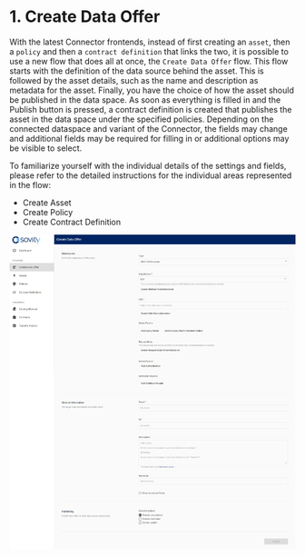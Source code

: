 # 1. Create Data Offer

With the latest Connector frontends, instead of first creating an ```asset```, then a ```policy``` and then a ```contract definition``` that links the two, it is possible to use a new flow that does all at once, the ```Create Data Offer``` flow. This flow starts with the definition of the data source behind the asset. This is followed by the asset details, such as the name and description as metadata for the asset. Finally, you have the choice of how the asset should be published in the data space. As soon as everything is filled in and the Publish button is pressed, a contract definition is created that publishes the asset in the data space under the specified policies. Depending on the connected dataspace and variant of the Connector, the fields may change and additional fields may be required for filling in or additional options may be visible to select.

To familiarize yourself with the individual details of the settings and fields, please refer to the detailed instructions for the individual areas represented in the flow:
- Create Asset
- Create Policy
- Create Contract Definition

![Create Data Offer](/docs/images/edc-ui-create-data-offer.png)
 
